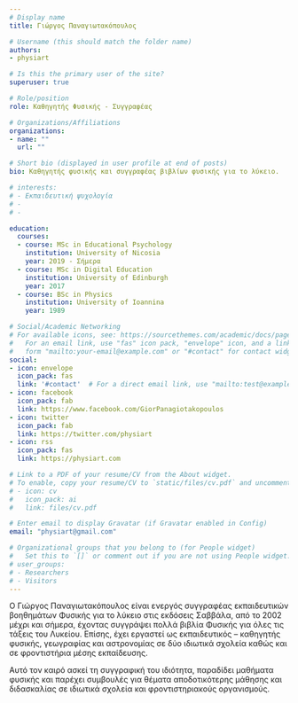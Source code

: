 ```yaml
---
# Display name
title: Γιώργος Παναγιωτακόπουλος

# Username (this should match the folder name)
authors:
- physiart

# Is this the primary user of the site?
superuser: true

# Role/position
role: Καθηγητής Φυσικής - Συγγραφέας

# Organizations/Affiliations
organizations:
- name: ""
  url: ""

# Short bio (displayed in user profile at end of posts)
bio: Kαθηγητής φυσικής και συγγραφέας βιβλίων φυσικής για το λύκειο.

# interests:
# - Εκπαιδευτική ψυχολογία
# - 
# -

education:
  courses:
  - course: MSc in Educational Psychology
    institution: University of Nicosia
    year: 2019 - Σήμερα
  - course: MSc in Digital Education
    institution: University of Edinburgh
    year: 2017
  - course: BSc in Physics
    institution: University of Ioannina
    year: 1989

# Social/Academic Networking
# For available icons, see: https://sourcethemes.com/academic/docs/page-builder/#icons
#   For an email link, use "fas" icon pack, "envelope" icon, and a link in the
#   form "mailto:your-email@example.com" or "#contact" for contact widget.
social:
- icon: envelope
  icon_pack: fas
  link: '#contact'  # For a direct email link, use "mailto:test@example.org".
- icon: facebook
  icon_pack: fab
  link: https://www.facebook.com/GiorPanagiotakopoulos
- icon: twitter
  icon_pack: fab
  link: https://twitter.com/physiart
- icon: rss
  icon_pack: fas
  link: https://physiart.com

# Link to a PDF of your resume/CV from the About widget.
# To enable, copy your resume/CV to `static/files/cv.pdf` and uncomment the lines below.
# - icon: cv
#   icon_pack: ai
#   link: files/cv.pdf

# Enter email to display Gravatar (if Gravatar enabled in Config)
email: "physiart@gmail.com"

# Organizational groups that you belong to (for People widget)
#   Set this to `[]` or comment out if you are not using People widget.
# user_groups:
# - Researchers
# - Visitors
---
```


Ο Γιώργος Παναγιωτακόπουλος είναι ενεργός συγγραφέας εκπαιδευτικών βοηθημάτων Φυσικής για το λύκειο στις εκδόσεις Σαββάλα, από το 2002 μέχρι και σήμερα, έχοντας συγγράψει πολλά βιβλία Φυσικής για όλες τις τάξεις του Λυκείου. Επίσης, έχει εργαστεί ως εκπαιδευτικός – καθηγητής φυσικής, γεωγραφίας και αστρονομίας σε δύο ιδιωτικά σχολεία καθώς και σε φροντιστήρια μέσης εκπαίδευσης. 

Αυτό τον καιρό ασκεί τη συγγραφική του ιδιότητα, παραδίδει μαθήματα φυσικής και παρέχει συμβουλές για θέματα αποδοτικότερης μάθησης και διδασκαλίας σε ιδιωτικά σχολεία και φροντιστηριακούς οργανισμούς. 